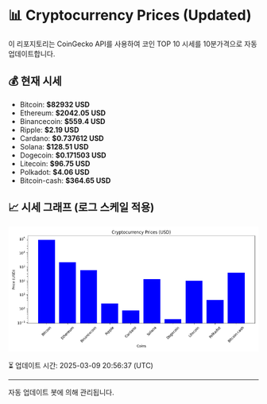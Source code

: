 
# 📊 Cryptocurrency Prices (Updated)

이 리포지토리는 CoinGecko API를 사용하여 코인 TOP 10 시세를 10분가격으로 자동 업데이트합니다.

## 💰 현재 시세
- Bitcoin: **$82932 USD**
- Ethereum: **$2042.05 USD**
- Binancecoin: **$559.4 USD**
- Ripple: **$2.19 USD**
- Cardano: **$0.737612 USD**
- Solana: **$128.51 USD**
- Dogecoin: **$0.171503 USD**
- Litecoin: **$96.75 USD**
- Polkadot: **$4.06 USD**
- Bitcoin-cash: **$364.65 USD**

## 📈 시세 그래프 (로그 스케일 적용)
![Crypto Prices](crypto_prices.png)

⏳ 업데이트 시간: 2025-03-09 20:56:37 (UTC)

---
자동 업데이트 봇에 의해 관리됩니다.
